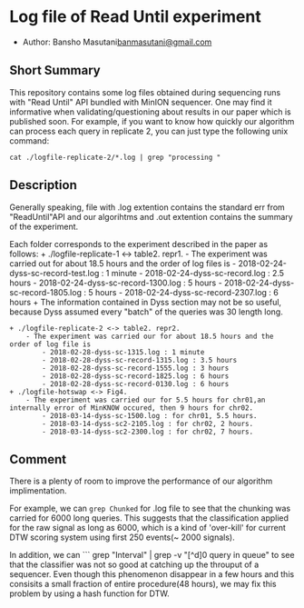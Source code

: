 # Log file of Read Until experiment

- Author: Bansho Masutani<banmasutani@gmail.com>

## Short Summary
  This repository contains some log files obtained during sequencing runs with "Read Until" API bundled with MinION sequencer.
  One may find it informative when validating/questioning about results in our paper which is published soon.
  For example, if you want to know how quickly our algorithm can process each query in replicate 2,
  you can just type the following unix command:
  ```
  cat ./logfile-replicate-2/*.log | grep "processing "
  ```


## Description
  Generally speaking, file with .log extention contains the standard err from "ReadUntil"API and our algorihtms and .out extention contains the summary of the experiment.

Each folder corresponds to the experiment described in the paper as follows:
    + ./logfile-replicate-1 <-> table2. repr1.
            - The experiment was carried out for about 18.5 hours and the order of log files is
            - 2018-02-24-dyss-sc-record-test.log : 1 minute
            - 2018-02-24-dyss-sc-record.log : 2.5 hours
            - 2018-02-24-dyss-sc-record-1300.log : 5 hours
            - 2018-02-24-dyss-sc-record-1805.log : 5 hours
            - 2018-02-24-dyss-sc-record-2307.log : 6 hours
    + The information contained in Dyss section may not be so useful, because Dyss assumed every "batch" of the queries was 30 length long.
  
    + ./logfile-replicate-2 <-> table2. repr2.
        - The experiment was carried our for about 18.5 hours and the order of log file is
            - 2018-02-28-dyss-sc-1315.log : 1 minute
            - 2018-02-28-dyss-sc-record-1315.log : 3.5 hours
            - 2018-02-28-dyss-sc-record-1555.log : 3 hours
            - 2018-02-28-dyss-sc-record-1825.log : 6 hours
            - 2018-02-28-dyss-sc-record-0130.log : 6 hours
    + ./logfile-hotswap <-> Fig4.
        - The experiment was carried our for 5.5 hours for chr01,an internally error of MinKNOW occured, then 9 hours for chr02.
            - 2018-03-14-dyss-sc-1500.log : for chr01, 5.5 hours.
            - 2018-03-14-dyss-sc2-2105.log : for chr02, 2 hours.
            - 2018-03-14-dyss-sc2-2300.log : for chr02, 7 hours.
  

## Comment

  There is a plenty of room to improve the performance of our algorithm implimentation.
  
  For example, we can ``` grep Chunked ``` for .log file to see that the chunking was carried for 6000 long queries.
  This suggests that the classification applied for the raw signal as long as 6000, which is a kind of 'over-kill' for current DTW scoring system using first 250 events(~ 2000 signals).
  
  In addition, we can ``` grep "Interval" | grep -v "[^d]0 query in queue" to see that the classifier was not so good at catching up the throuput of a sequencer.
  Even though this phenomenon disappear in a few hours and this consisits a small fraction of entire procedure(48 hours), we may fix this problem by using a hash function for DTW.

